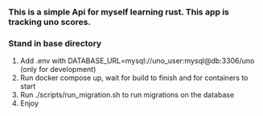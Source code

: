 ### This is a simple Api for myself learning rust. This app is tracking uno scores.

### Stand in base directory
1. Add .env with DATABASE_URL=mysql://uno_user:mysql@db:3306/uno (only for development)
2. Run docker compose up, wait for build to finish and for containers to start
3. Run ./scripts/run_migration.sh to run migrations on the database
4. Enjoy
